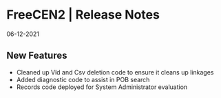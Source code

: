 __FreeCEN2 | Release Notes__
  =======================
  06-12-2021

  __New Features__
  ----------------

  * Cleaned up Vld and Csv deletion code to ensure it cleans up linkages
  * Added diagnostic code to assist in POB search
  * Records code deployed for System Administrator evaluation
